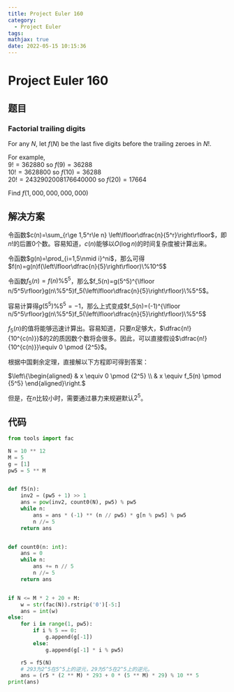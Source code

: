 ```yaml
---
title: Project Euler 160
category:
  - Project Euler
tags:
mathjax: true
date: 2022-05-15 10:15:36
---
```


<escape><!-- more --></escape>

# Project Euler 160

## 题目

### Factorial trailing digits

For any $N$, let $f(N)$ be the last five digits before the trailing zeroes in $N!$.

For example,<br>
$9! = 362880$ so $f(9)=36288$<br>
$10! = 3628800$ so $f(10)=36288$<br>
$20! = 2432902008176640000$ so $f(20)=17664$

Find $f(1,000,000,000,000)$

## 解决方案

令函数$c(n)=\sum_{r\ge 1,5^r\le n} \left\lfloor\dfrac{n}{5^r}\right\rfloor$，即$n!$的后置$0$个数。容易知道，$c(n)$能够以$O(\log n)$的时间复杂度被计算出来。

令函数$g(n)=\prod_{i=1,5\nmid i}^ni$，那么可得$f(n)=g(n)f(\left\lfloor\dfrac{n}{5}\right\rfloor)\%10^5$

令函数$f_5(n)=f(n)\%5^5$，那么$f_5(n)=g(5^5)^{\lfloor n/5^5\rfloor}g(n\%5^5)f_5(\left\lfloor\dfrac{n}{5}\right\rfloor)\%5^5$。

容易计算得$g(5^5)\%5^5=-1$，那么上式变成$f_5(n)=(-1)^{\lfloor n/5^5\rfloor}g(n\%5^5)f_5(\left\lfloor\dfrac{n}{5}\right\rfloor)\%5^5$

$f_5(n)$的值将能够迅速计算出。容易知道，只要$n$足够大，$\dfrac{n!}{10^{c(n)}}$的$2$的质因数个数将会很多。因此，可以直接假设$\dfrac{n!}{10^{c(n)}}\equiv 0 \pmod {2^5}$。

根据中国剩余定理，直接解以下方程即可得到答案：

$\left\{\begin{aligned}
  & x \equiv 0 \pmod {2^5} \\
  & x \equiv f_5(n) \pmod {5^5}
\end{aligned}\right.$

但是，在$n$比较小时，需要通过暴力来规避默认$2^5$。

## 代码

```py
from tools import fac

N = 10 ** 12
M = 5
g = [1]
pw5 = 5 ** M


def f5(n):
    inv2 = (pw5 + 1) >> 1
    ans = pow(inv2, count0(N), pw5) % pw5
    while n:
        ans = ans * (-1) ** (n // pw5) * g[n % pw5] % pw5
        n //= 5
    return ans


def count0(n: int):
    ans = 0
    while n:
        ans += n // 5
        n //= 5
    return ans


if N <= M * 2 + 20 + M:
    w = str(fac(N)).rstrip('0')[-5:]
    ans = int(w)
else:
    for i in range(1, pw5):
        if i % 5 == 0:
            g.append(g[-1])
        else:
            g.append(g[-1] * i % pw5)

    r5 = f5(N)
    # 293为2^5在5^5上的逆元，29为5^5在2^5上的逆元。
    ans = (r5 * (2 ** M) * 293 + 0 * (5 ** M) * 29) % 10 ** 5
print(ans)

```

